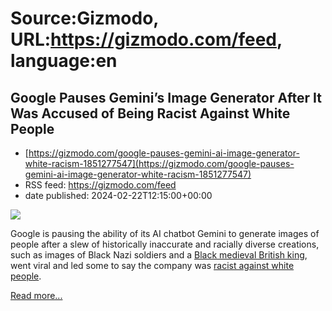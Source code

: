 # Source:Gizmodo, URL:https://gizmodo.com/feed, language:en

## Google Pauses Gemini’s Image Generator After It Was Accused of Being Racist Against White People
 - [https://gizmodo.com/google-pauses-gemini-ai-image-generator-white-racism-1851277547](https://gizmodo.com/google-pauses-gemini-ai-image-generator-white-racism-1851277547)
 - RSS feed: https://gizmodo.com/feed
 - date published: 2024-02-22T12:15:00+00:00

<img class="type:primaryImage" src="https://i.kinja-img.com/image/upload/c_fit,q_80,w_636/078117b19c006a711f07500fe4d0b0c1.png" /><p>Google is pausing the ability of its AI chatbot Gemini to generate images of people after a slew of historically inaccurate and racially diverse creations, such as images of Black Nazi soldiers and a <a class="sc-1out364-0 dPMosf sc-145m8ut-0 lcFFec js_link" href="https://twitter.com/stratejake/status/1760333904857497650" rel="noopener noreferrer" target="_blank">Black medieval British king</a>, went viral and led some to say the company was <a class="sc-1out364-0 dPMosf sc-145m8ut-0 lcFFec js_link" href="https://gizmodo.com/google-anti-woke-babies-gemini-black-vikings-1851275422">racist against white people</a>.</p><p><a href="https://gizmodo.com/google-pauses-gemini-ai-image-generator-white-racism-1851277547">Read more...</a></p>

